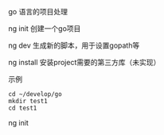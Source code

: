 go 语言的项目处理

ng init 创建一个go项目

ng dev 生成新的脚本，用于设置gopath等

ng install 安装project需要的第三方库（未实现）

示例
```shell
cd ~/develop/go
mkdir test1
cd test1
```

ng init
